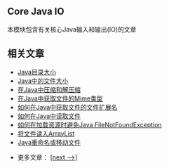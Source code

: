 ## Core Java IO

本模块包含有关核心Java输入和输出(IO)的文章

## 相关文章

+ [Java目录大小](docs/Java-目录大小.md)
+ [Java中的文件大小](docs/Java中的文件大小.md)
+ [在Java中压缩和解压缩](docs/在Java中压缩和解压缩.md)
+ [在Java中获取文件的Mime类型](docs/在Java中获取文件的Mime类型.md)
+ [如何在Java中获取文件的文件扩展名](docs/如何在Java中获取文件的文件扩展名.md)
+ [如何在Java中读取文件](docs/如何在Java中读取文件.md)
+ [如何在加载资源时避免Java FileNotFoundException](docs/如何在加载资源时避免Java-FileNotFoundException.md)
+ [将文件读入ArrayList](docs/将文件读入ArrayList.md)
+ [Java重命名或移动文件](docs/Java重命名或移动文件.md)

- 更多文章： [[next -->]](../java-io-2/README.md)